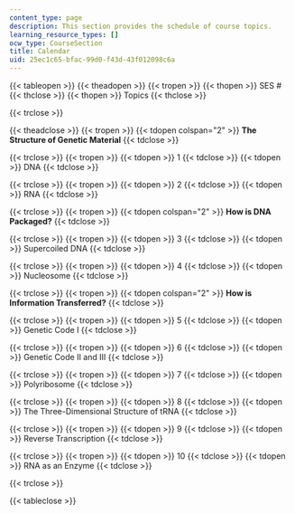 ```yaml
---
content_type: page
description: This section provides the schedule of course topics.
learning_resource_types: []
ocw_type: CourseSection
title: Calendar
uid: 25ec1c65-bfac-99d0-f43d-43f012098c6a
---
```


{{< tableopen >}}
{{< theadopen >}}
{{< tropen >}}
{{< thopen >}}
SES #
{{< thclose >}}
{{< thopen >}}
Topics
{{< thclose >}}

{{< trclose >}}

{{< theadclose >}}
{{< tropen >}}
{{< tdopen colspan="2" >}}
**The Structure of Genetic Material**
{{< tdclose >}}

{{< trclose >}}
{{< tropen >}}
{{< tdopen >}}
1
{{< tdclose >}}
{{< tdopen >}}
DNA
{{< tdclose >}}

{{< trclose >}}
{{< tropen >}}
{{< tdopen >}}
2
{{< tdclose >}}
{{< tdopen >}}
RNA
{{< tdclose >}}

{{< trclose >}}
{{< tropen >}}
{{< tdopen colspan="2" >}}
**How is DNA Packaged?**
{{< tdclose >}}

{{< trclose >}}
{{< tropen >}}
{{< tdopen >}}
3
{{< tdclose >}}
{{< tdopen >}}
Supercoiled DNA
{{< tdclose >}}

{{< trclose >}}
{{< tropen >}}
{{< tdopen >}}
4
{{< tdclose >}}
{{< tdopen >}}
Nucleosome
{{< tdclose >}}

{{< trclose >}}
{{< tropen >}}
{{< tdopen colspan="2" >}}
**How is Information Transferred?**
{{< tdclose >}}

{{< trclose >}}
{{< tropen >}}
{{< tdopen >}}
5
{{< tdclose >}}
{{< tdopen >}}
Genetic Code I
{{< tdclose >}}

{{< trclose >}}
{{< tropen >}}
{{< tdopen >}}
6
{{< tdclose >}}
{{< tdopen >}}
Genetic Code II and III
{{< tdclose >}}

{{< trclose >}}
{{< tropen >}}
{{< tdopen >}}
7
{{< tdclose >}}
{{< tdopen >}}
Polyribosome
{{< tdclose >}}

{{< trclose >}}
{{< tropen >}}
{{< tdopen >}}
8
{{< tdclose >}}
{{< tdopen >}}
The Three-Dimensional Structure of tRNA
{{< tdclose >}}

{{< trclose >}}
{{< tropen >}}
{{< tdopen >}}
9
{{< tdclose >}}
{{< tdopen >}}
Reverse Transcription
{{< tdclose >}}

{{< trclose >}}
{{< tropen >}}
{{< tdopen >}}
10
{{< tdclose >}}
{{< tdopen >}}
RNA as an Enzyme
{{< tdclose >}}

{{< trclose >}}

{{< tableclose >}}